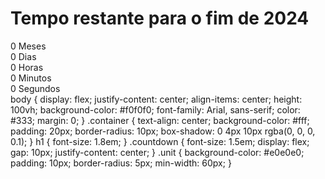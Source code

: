 <!DOCTYPE html>
<html lang="pt-BR">
<head>
  <meta charset="UTF-8">
  <meta name="viewport" content="width=device-width, initial-scale=1.0">
  <title>Contagem Regressiva para o Final de 2024</title>
  <script src="script.js"></script>
  <link rel="stylesheet" href="estilo.css">
  
</head>
<body>
  <div class="container">
    <h1>Tempo restante para o fim de 2024</h1>
    <div class="countdown">
      <div class="unit" id="months">0 Meses</div>
      <div class="unit" id="days">0 Dias</div>
      <div class="unit" id="hours">0 Horas</div>
      <div class="unit" id="minutes">0 Minutos</div>
      <div class="unit" id="seconds">0 Segundos</div>
    </div>
  </div>

</body>
</html>
body {
    display: flex;
    justify-content: center;
    align-items: center;
    height: 100vh;
    background-color: #f0f0f0;
    font-family: Arial, sans-serif;
    color: #333;
    margin: 0;
  }
  .container {
    text-align: center;
    background-color: #fff;
    padding: 20px;
    border-radius: 10px;
    box-shadow: 0 4px 10px rgba(0, 0, 0, 0.1);
  }
  h1 {
    font-size: 1.8em;
  }
  .countdown {
    font-size: 1.5em;
    display: flex;
    gap: 10px;
    justify-content: center;
  }
  .unit {
    background-color: #e0e0e0;
    padding: 10px;
    border-radius: 5px;
    min-width: 60px;
  }
